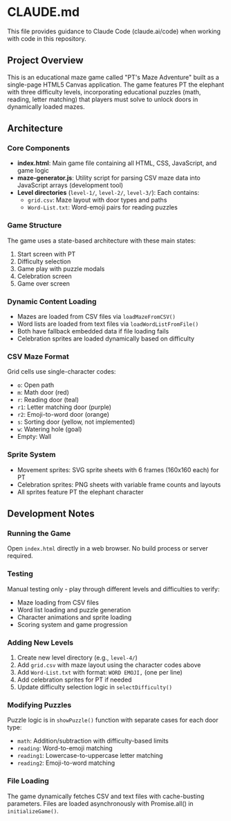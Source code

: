 # CLAUDE.md

This file provides guidance to Claude Code (claude.ai/code) when working with code in this repository.

## Project Overview
This is an educational maze game called "PT's Maze Adventure" built as a single-page HTML5 Canvas application. The game features PT the elephant with three difficulty levels, incorporating educational puzzles (math, reading, letter matching) that players must solve to unlock doors in dynamically loaded mazes.

## Architecture

### Core Components
- **index.html**: Main game file containing all HTML, CSS, JavaScript, and game logic
- **maze-generator.js**: Utility script for parsing CSV maze data into JavaScript arrays (development tool)
- **Level directories** (`level-1/`, `level-2/`, `level-3/`): Each contains:
  - `grid.csv`: Maze layout with door types and paths
  - `Word-List.txt`: Word-emoji pairs for reading puzzles

### Game Structure
The game uses a state-based architecture with these main states:
1. Start screen with PT
2. Difficulty selection  
3. Game play with puzzle modals
4. Celebration screen
5. Game over screen

### Dynamic Content Loading
- Mazes are loaded from CSV files via `loadMazeFromCSV()` 
- Word lists are loaded from text files via `loadWordListFromFile()`
- Both have fallback embedded data if file loading fails
- Celebration sprites are loaded dynamically based on difficulty

### CSV Maze Format
Grid cells use single-character codes:
- `o`: Open path
- `m`: Math door (red)
- `r`: Reading door (teal)
- `r1`: Letter matching door (purple)
- `r2`: Emoji-to-word door (orange)  
- `s`: Sorting door (yellow, not implemented)
- `w`: Watering hole (goal)
- Empty: Wall

### Sprite System
- Movement sprites: SVG sprite sheets with 6 frames (160x160 each) for PT
- Celebration sprites: PNG sheets with variable frame counts and layouts
- All sprites feature PT the elephant character

## Development Notes

### Running the Game
Open `index.html` directly in a web browser. No build process or server required.

### Testing
Manual testing only - play through different levels and difficulties to verify:
- Maze loading from CSV files
- Word list loading and puzzle generation
- Character animations and sprite loading
- Scoring system and game progression

### Adding New Levels
1. Create new level directory (e.g., `level-4/`)
2. Add `grid.csv` with maze layout using the character codes above
3. Add `Word-List.txt` with format: `WORD EMOJI,` (one per line)
4. Add celebration sprites for PT if needed
5. Update difficulty selection logic in `selectDifficulty()`

### Modifying Puzzles
Puzzle logic is in `showPuzzle()` function with separate cases for each door type:
- `math`: Addition/subtraction with difficulty-based limits
- `reading`: Word-to-emoji matching
- `reading1`: Lowercase-to-uppercase letter matching  
- `reading2`: Emoji-to-word matching

### File Loading
The game dynamically fetches CSV and text files with cache-busting parameters. Files are loaded asynchronously with Promise.all() in `initializeGame()`.